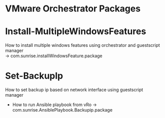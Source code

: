 # VMware Orchestrator Packages


# Install-MultipleWindowsFeatures
How to install multiple windows features using orchestrator and guestscript manager  
-> com.sunrise.installWindowsFeature.package


# Set-BackupIp
How to set backup ip based on network interface using guestscript manager
+ How to run Ansible playbook from vRo
-> com.sunrise.AnsiblePlaybook.Backupip.package
